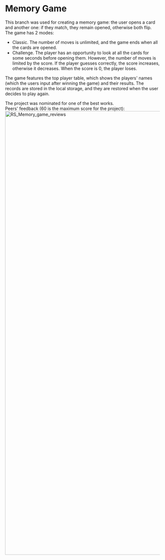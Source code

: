 # Memory Game
This branch was used for creating a memory game: the user opens a card and another one: if they match, they remain opened, otherwise both flip.<br>
The game has 2 modes:
- Classic. The number of moves is unlimited, and the game ends when all the cards are opened.
- Challenge. The player has an opportunity to look at all the cards for some seconds before opening them. However, the number of moves is limited by the score. If the player guesses correctly, the score increases, otherwise it decreases. When the score is 0, the player loses.

The game features the top player table, which shows the players' names (which the users input after winning the game) and their results. The records are stored in the local storage, and they are restored when the user decides to play again.

The project was nominated for one of the best works.<br> 
Peers' feedback (60 is the maximum score for the project):
<img width="1440" alt="RS_Memory_game_reviews" src="https://user-images.githubusercontent.com/66030509/159086719-b0aaefc4-d8f5-4739-b753-60f23655f34c.png">


